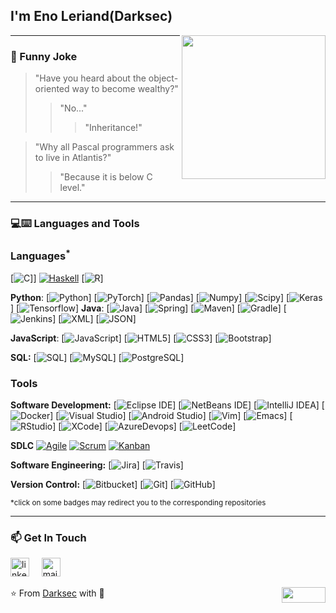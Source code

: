 <h2> I'm Eno Leriand(Darksec)</h2>

<img align='right' src="https://media.giphy.com/media/M9gbBd9nbDrOTu1Mqx/giphy.gif" width="230">

---
### :volcano: Funny Joke

> "Have you heard about the object-oriented way to become wealthy?"
>> "No..."
>>> "Inheritance!"

> "Why all Pascal programmers ask to live in Atlantis?"
>> "Because it is below C level."

---
### 💻:keyboard: Languages and Tools 

### Languages<sup>*</sup>

[![C](https://img.shields.io/badge/-A8B9CC?style=flat&logo=c&logoColor=white&link=https://github.com/enoleriand-alt)]]
[![Haskell](https://img.shields.io/badge/-Haskell-purple?style=flat&logo=haskell&logoColor=white&link=https://github.com/enoleriand-alt/Haskell---NLP)](https://github.com/enoleriand-alt/Haskell---NLP)
[![R](https://img.shields.io/badge/-R-blue?style=flat&logo=R&logoColor=white&link=https://github.com/enoleriand-alt/Haskell---NLP)]

  **Python**:
  [![Python](https://img.shields.io/badge/-Python-black?style=flat&logo=python&link=https://github.com/enoleriand-alt/Python-AWS-TradingAI)]
  [![PyTorch](https://img.shields.io/badge/-PyTorch-EE4C2C?style=flat&logo=PyTorch&logoColor=white&link=https://github.com/enoleriand-alt/Python-AWS-TradingAI)]
  [![Pandas](https://img.shields.io/badge/-Pandas-150458?style=flat&logo=Pandas&link=https://github.com/enoleriand-alt/Python-AWS-TradingAI)]
  [![Numpy](https://img.shields.io/badge/-Numpy-lightgray?style=flat&logo=Numpy&logoColor=white&link=https://github.com/enoleriand-alt/Python-AWS-TradingAI)]
  [![Scipy](https://img.shields.io/badge/-Scipy-blue?style=flat&logo=Scipy&logoColor=white&link=https://github.com/enoleriand-alt/Python-AWS-TradingAI)]
  [![Keras](https://img.shields.io/badge/-Keras-D00000?style=flat&logo=Keras&link=https://github.com/enoleriand-alt/Python-AWS-TradingAI)]
  [![Tensorflow](https://img.shields.io/badge/-Tensorflow-gray?style=flat&logo=tensorflow&link=https://github.com/enoleriand-alt/Python-AWS-TradingAI)]
  **Java**: 
  [![Java](https://img.shields.io/badge/Java-orange?style=flat&logo=java&logoColor=white&link=https://github.com/enoleriand-alt/OOP-JAVA-and-Android-App-Developer)]
  [![Spring](https://img.shields.io/badge/-Spring-lightgray?style=flat&logo=spring&link=https://github.com/enoleriand-alt/Java-Web-Developer)]
  [![Maven](https://img.shields.io/badge/Maven-C71A36?style=flat&logo=apache-maven&link=hhttps://github.com/enoleriand-alt/Java-Web-Developer)]
  [![Gradle](https://img.shields.io/badge/Gradle-02303A?style=flat&logo=gradle&link=hhttps://github.com/enoleriand-alt/Java-Web-Developer)]
  [![Jenkins](https://img.shields.io/badge/Jenkins-gray?style=flat&logo=jenkins&link=hhttps://github.com/enoleriand-alt/Java-Web-Developer)]
  [![XML](https://img.shields.io/badge/-XML-orange?style=flat&logo=xml&link=https://github.com/enoleriand-alt/Java-Web-Developer)]
  [![JSON](https://img.shields.io/badge/-JSON-lightgray?style=flat&logo=json&link=https://github.com/enoleriand-alt/Java-Web-Developer)]

  **JavaScript**: 
  [![JavaScript](https://img.shields.io/badge/-JavaScript-black?style=flat&logo=javascript&link=https://github.com/enoleriand-alt/Front-End-Dev)]
  [![HTML5](https://img.shields.io/badge/-HTML5-E34F26?style=flat&logo=html5&logoColor=white&link=https://github.com/enoleriand-alt/Front-End-Dev)]
  [![CSS3](https://img.shields.io/badge/-CSS3-1572B6?style=flat&logo=css3&link=https://github.com/enoleriand-alt/Front-End-Dev)]
  [![Bootstrap](https://img.shields.io/badge/-Bootstrap-purple?style=flat&logo=bootstrap&link=https://github.com/enoleriand-alt/Front-End-Dev)] 

  **SQL:**
  [![SQL](https://img.shields.io/badge/-SQL-orange?style=flat&logo=sql&link=https://github.com/enoleriand-alt)]
  [![MySQL](https://img.shields.io/badge/-MySQL-lightgray?style=flat&logo=mysql&link=https://github.com/enoleriand-alt)]
  [![PostgreSQL](https://img.shields.io/badge/-PostgreSQL-blue?style=flat&logo=postgresql&link=https://github.com/enoleriand-alt)]

### Tools

**Software Development:**
[![Eclipse IDE](https://img.shields.io/badge/-darkblue?style=flat&logo=Eclipse-IDE&logoColor=white&link=https://github.com/enoleriand-alt "Eclipse IDE")]
[![NetBeans IDE](https://img.shields.io/badge/-1B6AC6?style=flat&logo=Apache-NetBeans-IDE&logoColor=white&link=https://github.com/enoleriand-alt "NetBeans IDE")]
[![IntelliJ IDEA](https://img.shields.io/badge/-red?style=flat&logo=IntelliJ-IDEA&logoColor=white&link=https://github.com/enoleriand-alt "IntelliJ IDEA")]
[![Docker](https://img.shields.io/badge/-2496ED?style=flat&logo=Docker&logoColor=white&link=https://github.com/Quananhle "Docker")]
[![Visual Studio](https://img.shields.io/badge/-007ACC?style=flat&logo=Visual-Studio-Code&logoColor=white&link=https://github.com/enoleriand-alt "Visual Studio")]
[![Android Studio](https://img.shields.io/badge/-3DDC84?style=flat&logo=Android-Studio&logoColor=white&link=https://github.com/Quananhle "Android Studio" )]
[![Vim](https://img.shields.io/badge/-019733?style=flat&logo=Vim&logoColor=white&link=https://github.com/enoleriand-alt "Vim")]
[![Emacs](https://img.shields.io/badge/-7F5AB6?style=flat&logo=GNU-Emacs&logoColor=white&link=https://github.com/enolwriand-alt "Emacs")]
[![RStudio](https://img.shields.io/badge/-75AADB?style=flat&logo=RStudio&logoColor=white&link=https://github.com/enoleriand-alt "RStudio")]
[![XCode](https://img.shields.io/badge/-1575F9?style=flat&logo=Xcode&logoColor=white&link=https://github.com/enoleriand-alt "XCode")]
[![AzureDevops](https://img.shields.io/badge/-0175C2?style=flat&logo=azureDevops&logoColor=white&link=https://github.com/enoleriand-alt "AzureDevops")]
[![LeetCode](https://img.shields.io/badge/-02569B?style=flat&logo=leetCode&logoColor=white&link=https://github.com/enoleriand-alt "LeetCode")]

**SDLC**
[![Agile](https://img.shields.io/badge/Agile-blue?style=flat&logo=Agile&logoColor=white&link=https://github.com/enoleriand-alt "Agile")](https://github.com/enoleriand-alt) [![Scrum](https://img.shields.io/badge/Scrum-green?style=flat&logo=Scrum&logoColor=white&link=https://github.com/enoleriand-alt "Scrum")](https://github.com/enoleriand-alt) [![Kanban](https://img.shields.io/badge/Kanban-red?style=flat&logo=Kanban&logoColor=white&link=https://github.com/enoleriand-alt "Kanban")](https://github.com/enoleriand-alt)

**Software Engineering:**
[![Jira](https://img.shields.io/badge/-Jira-0052CC?style=flat&logo=jira&logoColor=white&link=https://github.com/Quananhle)]
[![Travis](https://img.shields.io/badge/-Travis-red?style=flat&logo=travis&logoColor=white&link=https://github.com/enoleriand-alt)] 

**Version Control:**
[![Bitbucket](https://img.shields.io/badge/-Bitbucket-blue?style=flat&logo=bitbucket&link=https://github.com/enoleriand-alt)]
[![Git](https://img.shields.io/badge/-Git-black?style=flat&logo=git&link=https://github.com/enoleriand-alt)] 
[![GitHub](https://img.shields.io/badge/-GitHub-181717?style=flat&logo=github&link=https://github.com/enoleriand-alt)]

<sup>*click on some badges may redirect you to the corresponding repositories</sup>

 ---
### 📫 Get In Touch
<!--[![LinkedIn](https://www.vectorlogo.zone/logos/linkedin/linkedin-icon.svg "quan-le-5932b8160")](https://www.linkedin.com/in/quan-le-5932b8160/)-->
<a href="mailto:enoleriand1@outlook.com"><img src="https://www.vectorlogo.zone/logos/linkedin/linkedin-icon.svg" width="30px" alt="linkedin"></a>
&nbsp; &nbsp;
<a href="mailto:enoleriand1@outlook.com"><img src="https://www.vectorlogo.zone/logos/gmail/gmail-icon.svg" width="30px" alt="mail"></a> 
&nbsp; &nbsp;
 
⭐️ From [Darksec](https://github.com/enoleriand-alt) with :sparkling_heart: 
<img align="right" width="70" height="25" src="https://visitor-badge.glitch.me/badge?page_id=quananhle.quananhle0">
